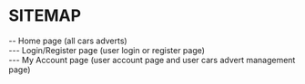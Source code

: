 # SITEMAP

-- Home page (all cars adverts)  
--- Login/Register page (user login or register page)  
--- My Account page (user account page and user cars advert management page)

